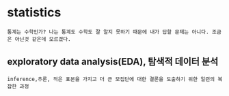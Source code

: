# statistics

    통계는 수학인가? 나는 통계도 수학도 잘 알지 못하기 때문에 내가 답할 문제는 아니다. 조금은 아닌것 같은데 모르겠다.

## exploratory data analysis(EDA), 탐색적 데이터 분석

    inference,추론, 적은 표본을 가지고 더 큰 모집단에 대한 결론을 도출하기 위한 일련의 복잡한 과정

